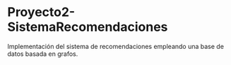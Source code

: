 # Proyecto2-SistemaRecomendaciones
Implementación del sistema de recomendaciones empleando una base de datos basada en grafos.
